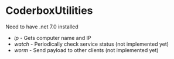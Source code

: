 # CoderboxUtilities

Need to have .net 7.0 installed

- _ip_ - Gets computer name and IP 
- _watch_ - Periodically check service status (not implemented yet)
- _worm_ - Send payload to other clients (not implemented yet)
